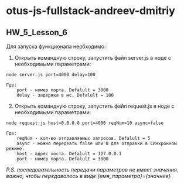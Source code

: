 # otus-js-fullstack-andreev-dmitriy

## HW_5_Lesson_6
Для запуска функционала необходимо:

1) Открыть командную строку, запустить файл server.js в ноде с необходимыми параметрами:
```
node server.js port=4000 delay=100
```
	Где:
		port - номер порта. Defalult = 3000
		delay - задержка в мс. Defalult = 100

2) Открыть командную строку, запустить файл request.js в ноде с необходимыми параметрами:
```
node request.js host=0.0.0.0 port=4000 reqNum=10 async=false 
```

	Где: 
		reqNum - кол-во отправляемых запросов. Defalult = 5
		async - можно передеать false или 0 для отправки в СИнхронном режиме. 
		host - адрес хоста. Defalult = 127.0.0.1
		port - номер порта. Defalult = 3000
		
*P.S. последовательность передачи параметров не имеет значения. важно, чтобы передавалось в виде {имя_параметра}={значние}*
